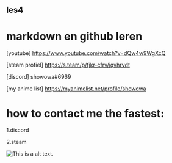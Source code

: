 ## les4

# markdown en github leren

[youtube] https://www.youtube.com/watch?v=dQw4w9WgXcQ

[steam profiel] https://s.team/p/fjkr-cfrv/jqvhrvdt

[discord] showowa#6969

[my anime list] https://myanimelist.net/profile/showowa

# how to contact me the fastest:
1.discord

2.steam


![This is a alt text.](/image/reddit.png "This is a sample image.")